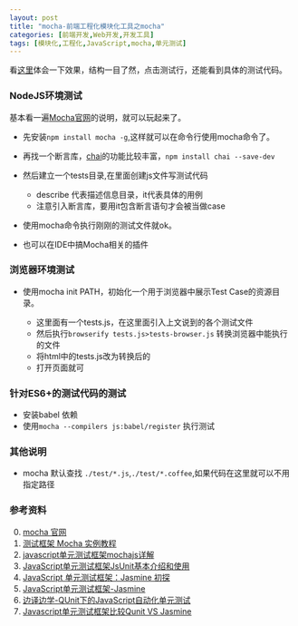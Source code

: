 ```yaml
---
layout: post
title: "mocha-前端工程化模块化工具之mocha"
categories: [前端开发,Web开发,开发工具]
tags: [模块化,工程化,JavaScript,mocha,单元测试]
---
```




看[这里](http://git.shepherdwind.com/velocity.js/runner/tests.html)体会一下效果，结构一目了然，点击测试行，还能看到具体的测试代码。

### NodeJS环境测试

基本看一遍[Mocha官网](http://mochajs.org/)的说明，就可以玩起来了。

+ 先安装`npm install mocha -g`,这样就可以在命令行使用mocha命令了。


+ 再找一个断言库，[chai](http://chaijs.com/)的功能比较丰富，`npm install chai --save-dev`


+ 然后建立一个tests目录,在里面创建js文件写测试代码
  + describe 代表描述信息目录，it代表具体的用例
  + 注意引入断言库，要用it包含断言语句才会被当做case
+ 使用mocha命令执行刚刚的测试文件就ok。
+ 也可以在IDE中搞Mocha相关的插件




### 浏览器环境测试

+ 使用mocha init PATH，初始化一个用于浏览器中展示Test Case的资源目录。

  + 这里面有一个tests.js，在这里面引入上文说到的各个测试文件
  + 然后执行`browserify tests.js>tests-browser.js` 转换浏览器中能执行的文件
  + 将html中的tests.js改为转换后的
  + 打开页面就可



### 针对ES6+的测试代码的测试

+ 安装babel 依赖
+ 使用`mocha --compilers js:babel/register` 执行测试



### 其他说明

+ mocha 默认查找 `./test/*.js`,`./test/*.coffee`,如果代码在这里就可以不用指定路径



### 参考资料

0. [mocha 官网](http://mochajs.org/)
1. [ 测试框架 Mocha 实例教程](http://www.ruanyifeng.com/blog/2015/12/a-mocha-tutorial-of-examples.html)
2. [javascript单元测试框架mochajs详解](http://www.cnblogs.com/tzyy/p/5729602.html)
3. [JavaScript单元测试框架JsUnit基本介绍和使用](http://www.cnblogs.com/mengdd/p/3957963.html)
4. [JavaScript 单元测试框架：Jasmine 初探](http://www.ibm.com/developerworks/cn/web/1404_changwz_jasmine/)
5. [JavaScript单元测试框架-Jasmine](http://www.cnblogs.com/zhcncn/p/4330112.html)
6. [边译边学-QUnit下的JavaScript自动化单元测试](http://www.zhangxinxu.com/wordpress/2013/04/qunit-javascript-unit-test-%E5%8D%95%E5%85%83%E6%B5%8B%E8%AF%95/)
7. [Javascript单元测试框架比较Qunit VS Jasmine](http://blog.csdn.net/dyllove98/article/details/9500033)